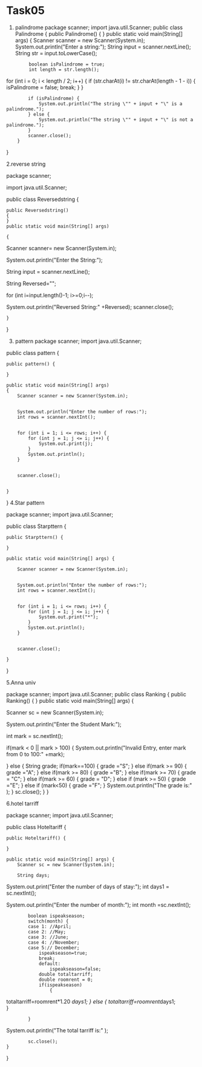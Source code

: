 # Task05
1. palindrome
package scanner;
import java.util.Scanner;
public class Palindrome 
{
	public Palindrome()
	{
	}
	public static void main(String[] args)
	{
		Scanner scanner = new Scanner(System.in);
		 System.out.println("Enter a string:");
	        String input = scanner.nextLine();
	        String str = input.toLowerCase();

	        boolean isPalindrome = true;
	        int length = str.length();

for (int i = 0; i < length / 2; i++) {
	            if (str.charAt(i) != str.charAt(length - 1 - i)) {
	                isPalindrome = false;
	                break;
	            }
	        }
	        
	        if (isPalindrome) {
	            System.out.println("The string \"" + input + "\" is a palindrome.");
	        } else {
	            System.out.println("The string \"" + input + "\" is not a palindrome.");
	        }
	        scanner.close();
	    }
	
}

2.reverse string

package scanner;

import java.util.Scanner;

public class Reversedstring {

	public Reversedstring() 
	{
	}
	public static void main(String[] args) 
	
	{
Scanner scanner=  new Scanner(System.in);

System.out.println("Enter the String:");

String input = scanner.nextLine();

String Reversed="";

for (int i=input.length()-1; i>=0;i--);

System.out.println("Reversed String:" +Reversed);
scanner.close();

	}

}

3. pattern
   package scanner;
import java.util.Scanner;


public class pattern {

	public pattern() {
		
	}

	public static void main(String[] args) 
	{
		Scanner scanner = new Scanner(System.in);

     
        System.out.println("Enter the number of rows:");
        int rows = scanner.nextInt();

       
        for (int i = 1; i <= rows; i++) {
            for (int j = 1; j <= i; j++) {
                System.out.print(j);
            }
            System.out.println(); 
        }

       
        scanner.close();
		

	}

}
4.Star pattern

package scanner;
import java.util.Scanner;

public class Starpttern {

	public Starpttern() {

	}

	public static void main(String[] args) {
	
		Scanner scanner = new Scanner(System.in);

	     
        System.out.println("Enter the number of rows:");
        int rows = scanner.nextInt();

       
        for (int i = 1; i <= rows; i++) {
            for (int j = 1; j <= i; j++) {
                System.out.print("*");
            }
            System.out.println(); 
        }

       
        scanner.close();
		
	}

}

5.Anna univ

package scanner;
import java.util.Scanner;
public class Ranking 
{
	public Ranking() 
	{
	}
	public static void main(String[] args) {
	
Scanner sc = new Scanner(System.in);

System.out.println("Enter the Student Mark:");

int mark = sc.nextInt();

if(mark < 0 || mark > 100)
{
	System.out.println("Invalid Entry, enter mark from 0 to 100:" +mark);
	
}
else
{
 String grade;
	if(mark==100)
	{
		grade ="S";
	}
	else if(mark >= 90)
	{
		grade ="A";
	}
	else if(mark >= 80)
	{
		grade ="B";
	}
	else if(mark >= 70)
	{
		grade = "C";
	}
	else if(mark >= 60)
	{
		grade = "D";
	}
	else if (mark >= 50)
	{
		grade ="E";
	}
	else if (mark<50)
	{
		grade ="F";
	}
	System.out.println("The grade is:" );
}
sc.close();
	}
}

6.hotel tarriff

package scanner;
import java.util.Scanner;

public class Hoteltariff {



	public Hoteltariff() {
		
	}

	public static void main(String[] args) {
		Scanner sc = new Scanner(System.in);
		
		String days;
		
System.out.print("Enter the number of days of stay:");
		int days1 = sc.nextInt();
		
System.out.println("Enter the number of month:");
			int month =sc.nextInt();
			
		
		
			boolean ispeakseason;
			switch(month) {
			case 1: //April;
			case 2: //May;
			case 3: //June;
			case 4: //November;
			case 5:// December;
				ispeakseason=true;
				break;
				default:
					ispeakseason=false;
				double totaltarriff;
				double roomrent = 0;
				if(ispeakseason)
					{
totaltarriff=roomrent*1.20 *days1;
					}
					else
					{
totaltarriff=roomrent*days1;	
					}
					

			}
System.out.println("The total tarriff is:" );
		

	        sc.close();
	}

}
